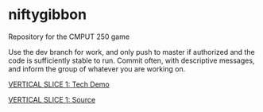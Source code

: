 # niftygibbon
Repository for the CMPUT 250 game

Use the dev branch for work, and only push to master if authorized and the code is sufficiently stable to run.  Commit often, with descriptive messages, and inform the group of whatever you are working on.  

[VERTICAL SLICE 1: Tech Demo](http://brokenmirror.ca/wsl_vs1)

[VERTICAL SLICE 1: Source](http://brokenmirror.ca/wsl_vs1_dl) 